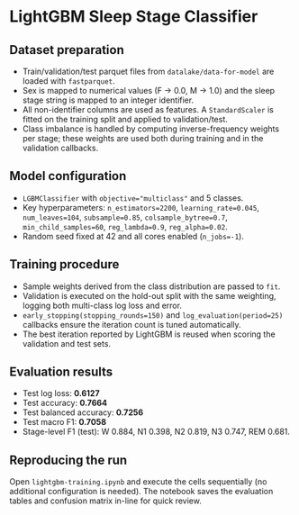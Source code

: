 # LightGBM Sleep Stage Classifier

## Dataset preparation
- Train/validation/test parquet files from `datalake/data-for-model` are loaded with `fastparquet`.
- Sex is mapped to numerical values (F → 0.0, M → 1.0) and the sleep stage string is mapped to an integer identifier.
- All non-identifier columns are used as features. A `StandardScaler` is fitted on the training split and applied to validation/test.
- Class imbalance is handled by computing inverse-frequency weights per stage; these weights are used both during training and in the validation callbacks.

## Model configuration
- `LGBMClassifier` with `objective="multiclass"` and 5 classes.
- Key hyperparameters: `n_estimators=2200`, `learning_rate=0.045`, `num_leaves=104`, `subsample=0.85`, `colsample_bytree=0.7`, `min_child_samples=60`, `reg_lambda=0.9`, `reg_alpha=0.02`.
- Random seed fixed at 42 and all cores enabled (`n_jobs=-1`).

## Training procedure
- Sample weights derived from the class distribution are passed to `fit`.
- Validation is executed on the hold-out split with the same weighting, logging both multi-class log loss and error.
- `early_stopping(stopping_rounds=150)` and `log_evaluation(period=25)` callbacks ensure the iteration count is tuned automatically.
- The best iteration reported by LightGBM is reused when scoring the validation and test sets.

## Evaluation results
- Test log loss: **0.6127**
- Test accuracy: **0.7664**
- Test balanced accuracy: **0.7256**
- Test macro F1: **0.7058**
- Stage-level F1 (test): W 0.884, N1 0.398, N2 0.819, N3 0.747, REM 0.681.

## Reproducing the run
Open `lightgbm-training.ipynb` and execute the cells sequentially (no additional configuration is needed). The notebook saves the evaluation tables and confusion matrix in-line for quick review.
